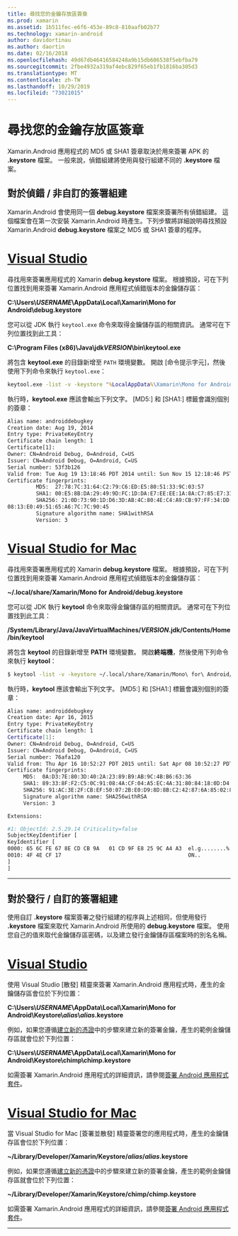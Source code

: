 ```yaml
---
title: 尋找您的金鑰存放區簽章
ms.prod: xamarin
ms.assetid: 1b511fec-e6f6-453e-89c8-810aafb02b77
ms.technology: xamarin-android
author: davidortinau
ms.author: daortin
ms.date: 02/16/2018
ms.openlocfilehash: 49d67db46416584248a9b15db606538f5ebfba79
ms.sourcegitcommit: 2fbe4932a319af4ebc829f65eb1fb1816ba305d3
ms.translationtype: MT
ms.contentlocale: zh-TW
ms.lasthandoff: 10/29/2019
ms.locfileid: "73021015"
---
```

# <a name="finding-your-keystores-signature"></a>尋找您的金鑰存放區簽章

Xamarin.Android 應用程式的 MD5 或 SHA1 簽章取決於用來簽署 APK 的 **.keystore** 檔案。 一般來說，偵錯組建將使用與發行組建不同的 **.keystore** 檔案。

## <a name="for-debug--non-custom-signed-builds"></a>對於偵錯 / 非自訂的簽署組建

Xamarin.Android 會使用同一個 **debug.keystore** 檔案來簽署所有偵錯組建。 這個檔案會在第一次安裝 Xamarin.Android 時產生。下列步驟將詳細說明尋找預設 Xamarin.Android **debug.keystore** 檔案之 MD5 或 SHA1 簽章的程序。

# <a name="visual-studiotabwindows"></a>[Visual Studio](#tab/windows)

尋找用來簽署應用程式的 Xamarin **debug.keystore** 檔案。 根據預設，可在下列位置找到用來簽署 Xamarin.Android 應用程式偵錯版本的金鑰儲存區：

**C:\\Users\\*USERNAME*\\AppData\\Local\\Xamarin\\Mono for Android\\debug.keystore**

您可以從 JDK 執行 `keytool.exe` 命令來取得金鑰儲存區的相關資訊。 通常可在下列位置找到此工具：

**C:\\Program Files (x86)\\Java\\jdk*VERSION*\\bin\\keytool.exe**

將包含 **keytool.exe** 的目錄新增至 `PATH` 環境變數。
開啟 [命令提示字元]，然後使用下列命令來執行 `keytool.exe`：

```cmd
keytool.exe -list -v -keystore "%LocalAppData%\Xamarin\Mono for Android\debug.keystore" -alias androiddebugkey -storepass android -keypass android
```

執行時，**keytool.exe** 應該會輸出下列文字。 [MD5:] 和 [SHA1:] 標籤會識別個別的簽章：

```cmd
Alias name: androiddebugkey
Creation date: Aug 19, 2014
Entry type: PrivateKeyEntry
Certificate chain length: 1
Certificate[1]:
Owner: CN=Android Debug, O=Android, C=US
Issuer: CN=Android Debug, O=Android, C=US
Serial number: 53f3b126
Valid from: Tue Aug 19 13:18:46 PDT 2014 until: Sun Nov 15 12:18:46 PST 2043
Certificate fingerprints:
         MD5:  27:78:7C:31:64:C2:79:C6:ED:E5:80:51:33:9C:03:57
         SHA1: 00:E5:8B:DA:29:49:9D:FC:1D:DA:E7:EE:EE:1A:8A:C7:85:E7:31:23
         SHA256: 21:0D:73:90:1D:D6:3D:AB:4C:80:4E:C4:A9:CB:97:FF:34:DD:B4:42:FC:
08:13:E0:49:51:65:A6:7C:7C:90:45
         Signature algorithm name: SHA1withRSA
         Version: 3
```

# <a name="visual-studio-for-mactabmacos"></a>[Visual Studio for Mac](#tab/macos)

尋找用來簽署應用程式的 Xamarin **debug.keystore** 檔案。 根據預設，可在下列位置找到用來簽署 Xamarin.Android 應用程式偵錯版本的金鑰儲存區：

**~/.local/share/Xamarin/Mono for Android/debug.keystore**

您可以從 JDK 執行 **keytool** 命令來取得金鑰儲存區的相關資訊。 通常可在下列位置找到此工具：

**/System/Library/Java/JavaVirtualMachines/*VERSION*.jdk/Contents/Home/bin/keytool**

將包含 **keytool** 的目錄新增至 **PATH** 環境變數。
開啟**終端機**，然後使用下列命令來執行 **keytool**：

```bash
$ keytool -list -v -keystore ~/.local/share/Xamarin/Mono\ for\ Android/debug.keystore -alias androiddebugkey -storepass android -keypass android
```

執行時，**keytool** 應該會輸出下列文字。 [MD5:] 和 [SHA1:] 標籤會識別個別的簽章：

```bash
Alias name: androiddebugkey
Creation date: Apr 16, 2015
Entry type: PrivateKeyEntry
Certificate chain length: 1
Certificate[1]:
Owner: CN=Android Debug, O=Android, C=US
Issuer: CN=Android Debug, O=Android, C=US
Serial number: 76afa120
Valid from: Thu Apr 16 10:52:27 PDT 2015 until: Sat Apr 08 10:52:27 PDT 2045
Certificate fingerprints:
     MD5:  0A:D3:7E:80:3D:40:2A:23:89:B9:AB:9C:4B:B6:63:36
     SHA1: 89:33:8F:F2:C5:0C:91:08:4A:CF:04:A5:EC:4A:31:80:84:18:0D:D4
     SHA256: 91:AC:3E:2F:CB:EF:50:07:2B:E0:D9:8D:8B:C2:42:87:6A:85:02:86:EB:44:84:10:34:02:ED:35:CE:C6:38:47
     Signature algorithm name: SHA256withRSA
     Version: 3

Extensions:

#1: ObjectId: 2.5.29.14 Criticality=false
SubjectKeyIdentifier [
KeyIdentifier [
0000: 65 6C FE 67 8E CD CB 9A   01 CD 9F E8 25 9C A4 A3  el.g........%...
0010: 4F 4E CF 17                                        ON..
]
]
```

-----

## <a name="for-release--custom-signed-builds"></a>對於發行 / 自訂的簽署組建

使用自訂 **.keystore** 檔案簽署之發行組建的程序與上述相同，但使用發行 **.keystore** 檔案來取代 Xamarin.Android 所使用的 **debug.keystore** 檔案。 使用您自己的值來取代金鑰儲存區密碼，以及建立發行金鑰儲存區檔案時的別名名稱。

# <a name="visual-studiotabwindows"></a>[Visual Studio](#tab/windows)

使用 Visual Studio [散發] 精靈來簽署 Xamarin.Android 應用程式時，產生的金鑰儲存區會位於下列位置：

**C:\\Users\\*USERNAME*\\AppData\\Local\\Xamarin\\Mono for Android\\Keystore\\*alias*\\*alias*.keystore**

例如，如果您遵循[建立新的憑證](~/android/deploy-test/signing/index.md#newcertvs)中的步驟來建立新的簽署金鑰，產生的範例金鑰儲存區就會位於下列位置：

**C:\\Users\\*USERNAME*\\AppData\\Local\\Xamarin\\Mono for Android\\Keystore\\chimp\\chimp.keystore**

如需簽署 Xamarin.Android 應用程式的詳細資訊，請參閱[簽署 Android 應用程式套件](~/android/deploy-test/signing/index.md)。

# <a name="visual-studio-for-mactabmacos"></a>[Visual Studio for Mac](#tab/macos)

當 Visual Studio for Mac [簽署並散發] 精靈簽署您的應用程式時，產生的金鑰儲存區會位於下列位置：

**~/Library/Developer/Xamarin/Keystore/*alias*/*alias*.keystore**

例如，如果您遵循[建立新的憑證](~/android/deploy-test/signing/index.md#newcertxs)中的步驟來建立新的簽署金鑰，產生的範例金鑰儲存區就會位於下列位置：

**~/Library/Developer/Xamarin/Keystore/chimp/chimp.keystore**

如需簽署 Xamarin.Android 應用程式的詳細資訊，請參閱[簽署 Android 應用程式套件](~/android/deploy-test/signing/index.md)。

-----
